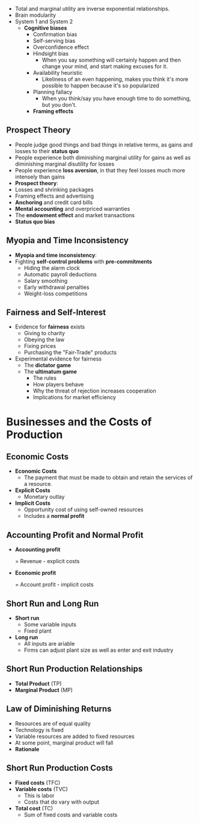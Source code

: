 - Total and marginal utility are inverse exponential relationships.
- Brain modularity
- System 1 and System 2
  - **Cognitive biases**
    - Confirmation bias
    - Self-serving bias
    - Overconfidence effect
    - Hindsight bias
      - When you say something will certainly happen and then change your mind, and start making excuses for it.
    - Availability heuristic
      - Likeliness of an even happening, makes you think it's more possible to happen because it's so popularized
    - Planning fallacy
      - When you think/say you have enough time to do something, but you don't.
    - **Framing effects**

## Prospect Theory

- People judge good things and bad things in relative terms, as gains and losses to their **status quo**
- People experience both diminishing marginal utility for gains as well as diminishing marginal disutility for losses
- People experience **loss aversion**, in that they feel losses much more intensely than gains
- **Prospect theory**: 
- Losses and shrinking packages
- Framing effects and advertising
- **Anchoring** and credit card bills
- **Mental accounting** and overpriced warranties
- The **endowment effect** and market transactions
- **Status quo bias**

## Myopia and Time Inconsistency

- **Myopia and time inconsistency**:
- Fighting **self-control problems** with **pre-commitments**
  - Hiding the alarm clock
  - Automatic payroll deductions
  - Salary smoothing
  - Early withdrawal penalties
  - Weight-loss competitions

## Fairness and Self-Interest

- Evidence for **fairness** exists
  - Giving to charity
  - Obeying the law
  - Fixing prices
  - Purchasing the "Fair-Trade" products
- Experimental evidence for fairness
  - The **dictator game**
  - The **ultimatum game**
    - The rules
    - How players behave
    - Why the threat of rejection increases cooperation
    - Implications for market efficiency

# Businesses and the Costs of Production

## Economic Costs

- **Economic Costs**
  - The payment that must be made to obtain and retain the services of a resource.
- **Explicit Costs**
  - Monetary outlay
- **Implicit Costs**
  - Opportunity cost of using self-owned resources
  - Includes a **normal profit**

## Accounting Profit and Normal Profit

- **Accounting profit**

  = Revenue - explicit costs

- **Economic profit**

  = Account profit - implicit costs

## Short Run and Long Run

- **Short run**
  - Some variable inputs
  - Fixed plant
- **Long run**
  - All inputs are ariable
  - Firms can adjust plant size as well as enter and exit industry

## Short Run Production Relationships

- **Total Product** (TP)
- **Marginal Product** (MP)

## Law of Diminishing Returns

- Resources are of equal quality
- Technology is fixed
- Variable resources are added to fixed resources
- At some point, marginal product will fall
- **Rationale**

## Short Run Production Costs

- **Fixed costs** (TFC)
- **Variable costs** (TVC)
  - This is labor
  - Costs that do vary with output
- **Total cost** (TC)
  - Sum of fixed costs and variable costs